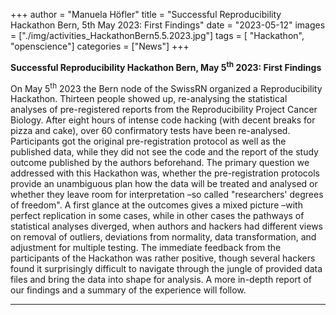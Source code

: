 +++
author = "Manuela Höfler"
title = "Successful Reproducibility Hackathon Bern, 5th May 2023: First Findings"
date = "2023-05-12"
images  = ["./img/activities_HackathonBern5.5.2023.jpg"]
tags = [ "Hackathon", "openscience"]
categories = ["News"]
+++

**Successful Reproducibility Hackathon Bern, May 5<sup>th</sup> 2023: First Findings**
 
On May 5<sup>th</sup> 2023 the Bern node of the SwissRN organized a Reproducibility Hackathon. Thirteen people showed up, re-analysing the statistical analyses of pre-registered reports from the Reproducibility Project Cancer Biology. After eight hours of intense code hacking (with decent breaks for pizza and cake), over 60 confirmatory tests have been re-analysed. Participants got the original pre-registration protocol as well as the published data, while they did not see the code and the report of the study outcome published by the authors beforehand. The primary question we addressed with this Hackathon was, whether the pre-registration protocols provide an unambiguous plan how the data will be treated and analysed or whether they leave room for interpretation –so called "researchers' degrees of freedom". A first glance at the outcomes gives a mixed picture –with perfect replication in some cases, while in other cases the pathways of statistical analyses diverged, when authors and hackers had different views on removal of outliers, deviations from normality, data transformation, and adjustment for multiple testing. The immediate feedback from the participants of the Hackathon was rather positive, though several hackers found it surprisingly difficult to navigate through the jungle of provided data files and bring the data into shape for analysis. A more in-depth report of our findings and a summary of the experience will follow.



---
